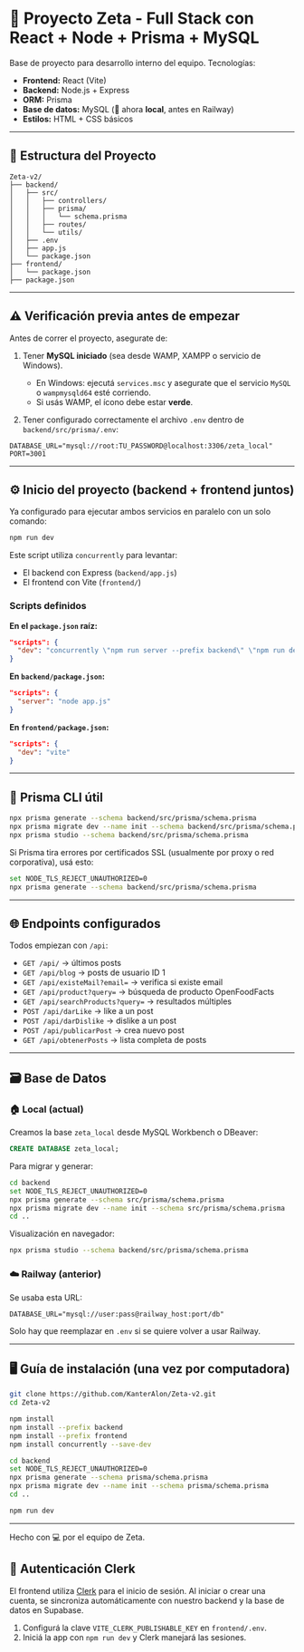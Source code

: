 # 🧠 Proyecto Zeta - Full Stack con React + Node + Prisma + MySQL

Base de proyecto para desarrollo interno del equipo. Tecnologías:

- **Frontend:** React (Vite)
- **Backend:** Node.js + Express
- **ORM:** Prisma
- **Base de datos:** MySQL (📍 ahora **local**, antes en Railway)
- **Estilos:** HTML + CSS básicos

---

## 📁 Estructura del Proyecto

```
Zeta-v2/
├── backend/
│   ├── src/
│   │   ├── controllers/
│   │   ├── prisma/
│   │   │   └── schema.prisma
│   │   ├── routes/
│   │   └── utils/
│   ├── .env
│   ├── app.js
│   └── package.json
├── frontend/
│   └── package.json
├── package.json
```

---

## ⚠️ Verificación previa antes de empezar

Antes de correr el proyecto, asegurate de:

1. Tener **MySQL iniciado** (sea desde WAMP, XAMPP o servicio de Windows).
   - En Windows: ejecutá `services.msc` y asegurate que el servicio `MySQL` o `wampmysqld64` esté corriendo.
   - Si usás WAMP, el ícono debe estar **verde**.

2. Tener configurado correctamente el archivo `.env` dentro de `backend/src/prisma/.env`:
```env
DATABASE_URL="mysql://root:TU_PASSWORD@localhost:3306/zeta_local"
PORT=3001
```

---

## ⚙️ Inicio del proyecto (backend + frontend juntos)

Ya configurado para ejecutar ambos servicios en paralelo con un solo comando:

```bash
npm run dev
```

Este script utiliza `concurrently` para levantar:

- El backend con Express (`backend/app.js`)
- El frontend con Vite (`frontend/`)

### Scripts definidos

**En el `package.json` raíz:**
```json
"scripts": {
  "dev": "concurrently \"npm run server --prefix backend\" \"npm run dev --prefix frontend\""
}
```

**En `backend/package.json`:**
```json
"scripts": {
  "server": "node app.js"
}
```

**En `frontend/package.json`:**
```json
"scripts": {
  "dev": "vite"
}
```

---

## 🧪 Prisma CLI útil

```bash
npx prisma generate --schema backend/src/prisma/schema.prisma
npx prisma migrate dev --name init --schema backend/src/prisma/schema.prisma
npx prisma studio --schema backend/src/prisma/schema.prisma
```

Si Prisma tira errores por certificados SSL (usualmente por proxy o red corporativa), usá esto:
```bash
set NODE_TLS_REJECT_UNAUTHORIZED=0
npx prisma generate --schema backend/src/prisma/schema.prisma
```

---

## 🌐 Endpoints configurados

Todos empiezan con `/api`:

- `GET /api/` → últimos posts
- `GET /api/blog` → posts de usuario ID 1
- `GET /api/existeMail?email=` → verifica si existe email
- `GET /api/product?query=` → búsqueda de producto OpenFoodFacts
- `GET /api/searchProducts?query=` → resultados múltiples
- `POST /api/darLike` → like a un post
- `POST /api/darDislike` → dislike a un post
- `POST /api/publicarPost` → crea nuevo post
- `GET /api/obtenerPosts` → lista completa de posts

---

## 🗃️ Base de Datos

### 🏠 Local (actual)

Creamos la base `zeta_local` desde MySQL Workbench o DBeaver:
```sql
CREATE DATABASE zeta_local;
```

Para migrar y generar:
```bash
cd backend
set NODE_TLS_REJECT_UNAUTHORIZED=0
npx prisma generate --schema src/prisma/schema.prisma
npx prisma migrate dev --name init --schema src/prisma/schema.prisma
cd ..
```

Visualización en navegador:
```bash
npx prisma studio --schema backend/src/prisma/schema.prisma
```

### ☁️ Railway (anterior)

Se usaba esta URL:
```env
DATABASE_URL="mysql://user:pass@railway_host:port/db"
```

Solo hay que reemplazar en `.env` si se quiere volver a usar Railway.

---

## 🖥️ Guía de instalación (una vez por computadora)

```bash
git clone https://github.com/KanterAlon/Zeta-v2.git
cd Zeta-v2

npm install
npm install --prefix backend
npm install --prefix frontend
npm install concurrently --save-dev

cd backend
set NODE_TLS_REJECT_UNAUTHORIZED=0
npx prisma generate --schema prisma/schema.prisma 
npx prisma migrate dev --name init --schema prisma/schema.prisma 
cd ..

npm run dev
```

---

Hecho con 💻 por el equipo de Zeta.

## 🔑 Autenticación Clerk

El frontend utiliza [Clerk](https://clerk.com/) para el inicio de sesión. Al iniciar o crear una cuenta,
se sincroniza automáticamente con nuestro backend y la base de datos en Supabase.

1. Configurá la clave `VITE_CLERK_PUBLISHABLE_KEY` en `frontend/.env`.
2. Iniciá la app con `npm run dev` y Clerk manejará las sesiones.
